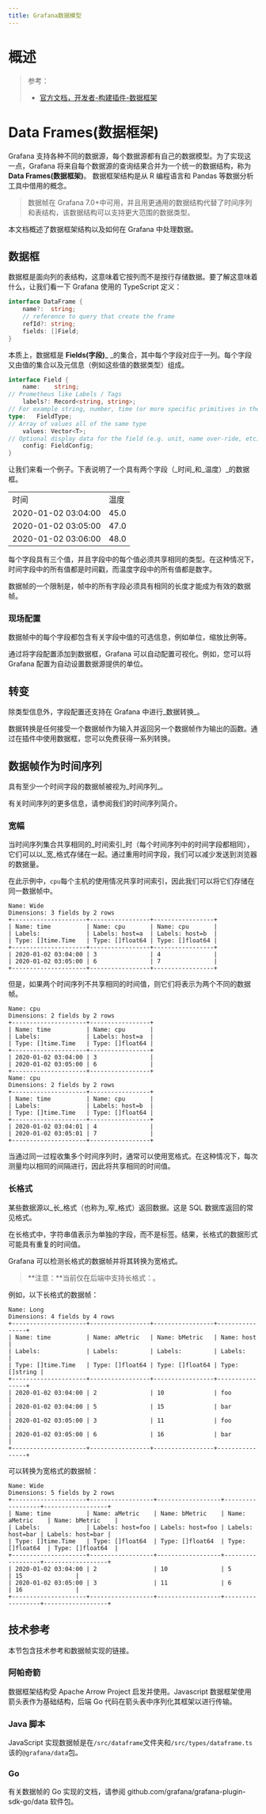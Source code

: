 ```yaml
---
title: Grafana数据模型
---
```


# 概述

> 参考：
> 
> - [官方文档，开发者-构建插件-数据框架](https://grafana.com/docs/grafana/latest/developers/plugins/data-frames/)

# Data Frames(数据框架)

Grafana 支持各种不同的数据源，每个数据源都有自己的数据模型。为了实现这一点，Grafana 将来自每个数据源的查询结果合并为一个统一的数据结构，称为 **Data Frames(数据框架)**。
数据框架结构是从 R 编程语言和 Pandas 等数据分析工具中借用的概念。

> 数据帧在 Grafana 7.0+中可用，并且用更通用的数据结构代替了时间序列和表结构，该数据结构可以支持更大范围的数据类型。

本文档概述了数据框架结构以及如何在 Grafana 中处理数据。

## 数据框

数据框是面向列的表结构，这意味着它按列而不是按行存储数据。要了解这意味着什么，让我们看一下 Grafana 使用的 TypeScript 定义：

```go
interface DataFrame {
    name?:  string;
    // reference to query that create the frame
    refId?: string;
    fields: []Field;
}
```

本质上，数据框是 **Fields(字段)**\_ \_的集合，其中每个字段对应于一列。每个字段又由值的集合以及元信息（例如这些值的数据类型）组成。

```go
interface Field {
    name:    string;
// Prometheus like Labels / Tags
    labels?: Record<string, string>;
// For example string, number, time (or more specific primitives in the backend)
type:   FieldType;
// Array of values all of the same type
    values: Vector<T>;
// Optional display data for the field (e.g. unit, name over-ride, etc)
    config: FieldConfig;
}
```

让我们来看一个例子。下表说明了一个具有两个字段（\_时间\_和\_温度）\_的数据框。

|                     |      |
| ------------------- | ---- |
| 时间                | 温度 |
| 2020-01-02 03:04:00 | 45.0 |
| 2020-01-02 03:05:00 | 47.0 |
| 2020-01-02 03:06:00 | 48.0 |

每个字段具有三个值，并且字段中的每个值必须共享相同的类型。在这种情况下，时间字段中的所有值都是时间戳，而温度字段中的所有值都是数字。

数据帧的一个限制是，帧中的所有字段必须具有相同的长度才能成为有效的数据帧。

### 现场配置

数据帧中的每个字段都包含有关字段中值的可选信息，例如单位，缩放比例等。

通过将字段配置添加到数据框，Grafana 可以自动配置可视化。例如，您可以将 Grafana 配置为自动设置数据源提供的单位。

## 转变

除类型信息外，字段配置还支持在 Grafana 中进行\_数据转换\_。

数据转换是任何接受一个数据帧作为输入并返回另一个数据帧作为输出的函数。通过在插件中使用数据框，您可以免费获得一系列转换。

## 数据帧作为时间序列

具有至少一个时间字段的数据帧被视为\_时间序列\_。

有关时间序列的更多信息，请参阅我们的时间序列简介。

### 宽幅

当时间序列集合共享相同的\_时间索引\_时（每个时间序列中的时间字段都相同），它们可以以\_宽\_格式存储在一起。通过重用时间字段，我们可以减少发送到浏览器的数据量。

在此示例中，`cpu`每个主机的使用情况共享时间索引，因此我们可以将它们存储在同一数据帧中。

```shell
Name: Wide
Dimensions: 3 fields by 2 rows
+---------------------+-----------------+-----------------+
| Name: time          | Name: cpu       | Name: cpu       |
| Labels:             | Labels: host=a  | Labels: host=b  |
| Type: []time.Time   | Type: []float64 | Type: []float64 |
+---------------------+-----------------+-----------------+
| 2020-01-02 03:04:00 | 3               | 4               |
| 2020-01-02 03:05:00 | 6               | 7               |
+---------------------+-----------------+-----------------+
```

但是，如果两个时间序列不共享相同的时间值，则它们将表示为两个不同的数据帧。

    Name: cpu
    Dimensions: 2 fields by 2 rows
    +---------------------+-----------------+
    | Name: time          | Name: cpu       |
    | Labels:             | Labels: host=a  |
    | Type: []time.Time   | Type: []float64 |
    +---------------------+-----------------+
    | 2020-01-02 03:04:00 | 3               |
    | 2020-01-02 03:05:00 | 6               |
    +---------------------+-----------------+
    Name: cpu
    Dimensions: 2 fields by 2 rows
    +---------------------+-----------------+
    | Name: time          | Name: cpu       |
    | Labels:             | Labels: host=b  |
    | Type: []time.Time   | Type: []float64 |
    +---------------------+-----------------+
    | 2020-01-02 03:04:01 | 4               |
    | 2020-01-02 03:05:01 | 7               |
    +---------------------+-----------------+

当通过同一过程收集多个时间序列时，通常可以使用宽格式。在这种情况下，每次测量均以相同的间隔进行，因此将共享相同的时间值。

### 长格式

某些数据源以\_长\_格式（也称为\_窄\_格式）返回数据。这是 SQL 数据库返回的常见格式。

在长格式中，字符串值表示为单独的字段，而不是标签。结果，长格式的数据形式可能具有重复的时间值。

Grafana 可以检测长格式的数据帧并将其转换为宽格式。

> **注意：**当前仅在后端中支持长格式：。

例如，以下长格式的数据帧：

    Name: Long
    Dimensions: 4 fields by 4 rows
    +---------------------+-----------------+-----------------+----------------+
    | Name: time          | Name: aMetric   | Name: bMetric   | Name: host     |
    | Labels:             | Labels:         | Labels:         | Labels:        |
    | Type: []time.Time   | Type: []float64 | Type: []float64 | Type: []string |
    +---------------------+-----------------+-----------------+----------------+
    | 2020-01-02 03:04:00 | 2               | 10              | foo            |
    | 2020-01-02 03:04:00 | 5               | 15              | bar            |
    | 2020-01-02 03:05:00 | 3               | 11              | foo            |
    | 2020-01-02 03:05:00 | 6               | 16              | bar            |
    +---------------------+-----------------+-----------------+----------------+

可以转换为宽格式的数据帧：

    Name: Wide
    Dimensions: 5 fields by 2 rows
    +---------------------+------------------+------------------+------------------+------------------+
    | Name: time          | Name: aMetric    | Name: bMetric    | Name: aMetric    | Name: bMetric    |
    | Labels:             | Labels: host=foo | Labels: host=foo | Labels: host=bar | Labels: host=bar |
    | Type: []time.Time   | Type: []float64  | Type: []float64  | Type: []float64  | Type: []float64  |
    +---------------------+------------------+------------------+------------------+------------------+
    | 2020-01-02 03:04:00 | 2                | 10               | 5                | 15               |
    | 2020-01-02 03:05:00 | 3                | 11               | 6                | 16               |
    +---------------------+------------------+------------------+------------------+------------------+

## 技术参考

本节包含技术参考和数据帧实现的链接。

### 阿帕奇箭

数据框架结构受 Apache Arrow Project 启发并使用。Javascript 数据框架使用箭头表作为基础结构，后端 Go 代码在箭头表中序列化其框架以进行传输。

### Java 脚本

JavaScript 实现数据帧是在`/src/dataframe`文件夹和`/src/types/dataframe.ts`该的`@grafana/data`包。

### Go

有关数据帧的 Go 实现的文档，请参阅 github.com/grafana/grafana-plugin-sdk-go/data 软件包。
